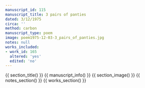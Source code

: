 ```yaml
---
manuscript_id: 115
manuscript_title: 3 pairs of panties
dated: 3/12/1975
circa: ''
method: carbon
manuscript_type: poem
image: poem1975-12-03-3_pairs_of_panties.jpg
notes: null
works_included:
- work_id: 165
  altered: 'yes'
  edited: 'no'
---
```


{{ section_title() }}
{{ manuscript_info() }}
{{ section_image() }}
{{ notes_section() }}
{{ works_section() }}
